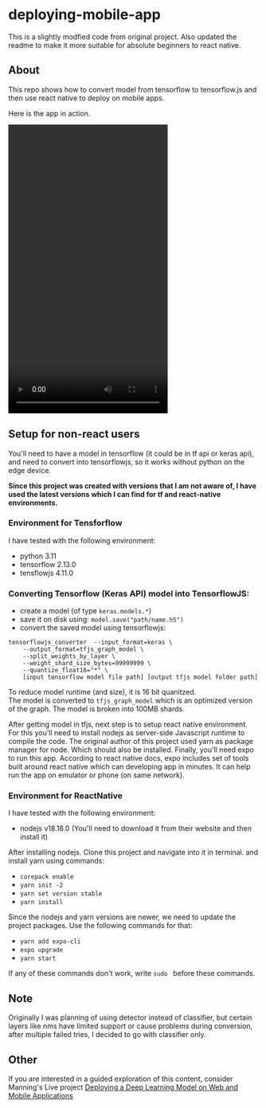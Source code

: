 # deploying-mobile-app

This is a slightly modfied code from original project. Also updated the readme to make it more suitable for absolute beginners to react native. 

## About

This repo shows how to convert model from tensorflow to tensorflow.js and then use react native to deploy on mobile apps. 

Here is the app in action.

<video width="320" height="580" controls style="object-fit: cover;">
  <source src="demo/app_in_action.mp4" type="video/mp4">
</video>

## Setup for non-react users

You'll need to have a model in tensorflow (it could be in tf api or keras api), and need to convert into tensorflowjs, so it works without python on the edge device.

**Since this project was created with versions that I am not aware of, I have used the latest versions which I can find for tf and react-native environments.**

### Environment for Tensforflow
I have tested with the following environment:
- python            3.11
- tensorflow        2.13.0
- tensflowjs        4.11.0

### Converting Tensorflow (Keras API) model into TensorflowJS:
- create a model (of type `keras.models.*`)
- save it on disk using: `model.save("path/name.h5")`
-   convert the saved model using tensorflowjs:  
```
tensorflowjs_converter  --input_format=keras \
    --output_format=tfjs_graph_model \
    --split_weights_by_layer \
    --weight_shard_size_bytes=99999999 \
    --quantize_float16="*" \
    [input tensorflow model file path] [output tfjs model folder path]
```

To reduce model runtime (and size), it is 16 bit quanitzed.   
The model is converted to `tfjs_graph_model` which is an optimized version of the graph.
The model is broken into 100MB shards.

After getting model in tfjs, next step is to setup react native environment. For this you'll need to install nodejs as server-side Javascript runtime to compile the code. The original author of this project used yarn as package manager for node. Which should also be installed. Finally, you'll need expo to run this app. According to react native docs, expo includes set of tools built around react native which can developing app in minutes. It can help run the app on emulator or phone (on same network).

### Environment for ReactNative
I have tested with the following environment:
- nodejs v18.18.0 (You'll need to download it from their website and then install it)

After installing nodejs. Clone this project and navigate into it in terminal. and install yarn using commands:
- `corepack enable`
- `yarn init -2`
- `yarn set version stable`
- `yarn install`

Since the nodejs and yarn versions are newer, we need to update the project packages. Use the following commands for that:
- `yarn add expo-cli`
- `expo upgrade`
- `yarn start`

If any of these commands don't work, write `sudo ` before these commands.

## Note

Originally I was planning of using detector instead of classifier, but certain layers like nms have limited support or cause problems during conversion, after multiple failed tries, I decided to go with classifier only.

## Other

If you are interested in a guided exploration of this content, consider Manning's Live project [Deploying a Deep Learning Model on Web and Mobile Applications
](https://www.manning.com/liveproject/deploying-a-deep-learning-model-on-web-and-mobile-applications)
